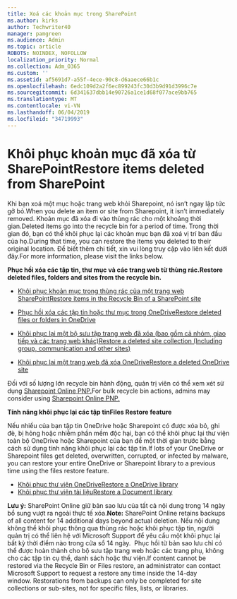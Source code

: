 ```yaml
---
title: Xoá các khoản mục trong SharePoint
ms.author: kirks
author: Techwriter40
manager: pamgreen
ms.audience: Admin
ms.topic: article
ROBOTS: NOINDEX, NOFOLLOW
localization_priority: Normal
ms.collection: Adm_O365
ms.custom: ''
ms.assetid: af5691d7-a55f-4ece-90c8-d6aaece66b1c
ms.openlocfilehash: 6edc109d2a2f6ec899243fc30d3b9d91d3996c7e
ms.sourcegitcommit: 6d341637dbb14e90726a1ce1d68f077ace9bb765
ms.translationtype: MT
ms.contentlocale: vi-VN
ms.lasthandoff: 06/04/2019
ms.locfileid: "34719993"
---
```

# <a name="restore-items-deleted-from-sharepoint"></a><span data-ttu-id="118e9-102">Khôi phục khoản mục đã xóa từ SharePoint</span><span class="sxs-lookup"><span data-stu-id="118e9-102">Restore items deleted from SharePoint</span></span>

<span data-ttu-id="118e9-103">Khi bạn xoá một mục hoặc trang web khỏi Sharepoint, nó isn&rsquo;t ngay lập tức gỡ bỏ.</span><span class="sxs-lookup"><span data-stu-id="118e9-103">When you delete an item or site from Sharepoint, it isn&rsquo;t immediately removed.</span></span> <span data-ttu-id="118e9-104">Khoản mục đã xóa đi vào thùng rác cho một khoảng thời gian.</span><span class="sxs-lookup"><span data-stu-id="118e9-104">Deleted items go into the recycle bin for a period of time.</span></span> <span data-ttu-id="118e9-105">Trong thời gian đó, bạn có thể khôi phục lại các khoản mục bạn đã xoá vị trí ban đầu của họ.</span><span class="sxs-lookup"><span data-stu-id="118e9-105">During that time, you can restore the items you deleted to their original location.</span></span> <span data-ttu-id="118e9-106">Để biết thêm chi tiết, xin vui lòng truy cập vào liên kết dưới đây.</span><span class="sxs-lookup"><span data-stu-id="118e9-106">For more information, please visit the links below.</span></span></p> <p><span data-ttu-id="118e9-107"><strong>Phục hồi xóa các tập tin, thư mục và các trang web từ thùng rác.</strong></span><span class="sxs-lookup"><span data-stu-id="118e9-107"><strong>Restore deleted files, folders and sites from the recycle bin. </strong></span></span></p> <ul> <li style="font-weight: 400;"><span data-ttu-id="118e9-108"><a href="https://support.office.com/en-us/article/restore-deleted-items-from-the-site-collection-recycle-bin-5fa924ee-16d7-487b-9a0a-021b9062d14b?ui=en-US&amp;rs=en-US&amp;ad=US">Khôi phục khoản mục trong thùng rác của một trang web SharePoint</a></span><span class="sxs-lookup"><span data-stu-id="118e9-108"><a href="https://support.office.com/en-us/article/restore-deleted-items-from-the-site-collection-recycle-bin-5fa924ee-16d7-487b-9a0a-021b9062d14b?ui=en-US&amp;rs=en-US&amp;ad=US">Restore items in the Recycle Bin of a SharePoint site</a></span></span></li> </ul> <ul> <li style="font-weight: 400;"><span data-ttu-id="118e9-109"><a href="https://support.office.com/en-us/article/Restore-deleted-files-or-folders-in-OneDrive-949ada80-0026-4db3-a953-c99083e6a84f">Phục hồi xóa các tập tin hoặc thư mục trong OneDrive</a></span><span class="sxs-lookup"><span data-stu-id="118e9-109"><a href="https://support.office.com/en-us/article/Restore-deleted-files-or-folders-in-OneDrive-949ada80-0026-4db3-a953-c99083e6a84f">Restore deleted files or folders in OneDrive</a></span></span></li> </ul> <ul> <li style="font-weight: 400;"><span data-ttu-id="118e9-110"><a href="https://docs.microsoft.com/sharepoint/restore-deleted-site-collection">Khôi phục lại một bộ sưu tập trang web đã xóa (bao gồm cả nhóm, giao tiếp và các trang web khác)</a></span><span class="sxs-lookup"><span data-stu-id="118e9-110"><a href="https://docs.microsoft.com/sharepoint/restore-deleted-site-collection">Restore a deleted site collection (Including group, communication and other sites)</a></span></span></li> </ul> <ul> <li style="font-weight: 400;"><span data-ttu-id="118e9-111"><a href="https://docs.microsoft.com/en-us/onedrive/restore-deleted-onedrive">Khôi phục lại một trang web đã xóa OneDrive</a></span><span class="sxs-lookup"><span data-stu-id="118e9-111"><a href="https://docs.microsoft.com/en-us/onedrive/restore-deleted-onedrive">Restore a deleted OneDrive site</a></span></span></li> </ul> <p><span data-ttu-id="118e9-112">Đối với số lượng lớn recycle bin hành động, quản trị viên có thể xem xét sử dụng <a href="https://docs.microsoft.com/en-us/powershell/sharepoint/sharepoint-pnp/sharepoint-pnp-cmdlets?view=sharepoint-ps">Sharepoint Online PNP.</a></span><span class="sxs-lookup"><span data-stu-id="118e9-112">For bulk recycle bin actions, admins may consider using <a href="https://docs.microsoft.com/en-us/powershell/sharepoint/sharepoint-pnp/sharepoint-pnp-cmdlets?view=sharepoint-ps">Sharepoint Online PNP.</a></span></span></p> <p><span data-ttu-id="118e9-113"><strong>Tính năng khôi phục lại các tập tin</strong></span><span class="sxs-lookup"><span data-stu-id="118e9-113"><strong>Files Restore feature</strong></span></span></p> <p><span data-ttu-id="118e9-114">Nếu nhiều của bạn tập tin OneDrive hoặc Sharepoint có được xóa bỏ, ghi đè, bị hỏng hoặc nhiễm phần mềm độc hại, bạn có thể khôi phục lại thư viện toàn bộ OneDrive hoặc Sharepoint của bạn để một thời gian trước&nbsp;bằng cách sử dụng tính năng khôi phục lại các tập tin.</span><span class="sxs-lookup"><span data-stu-id="118e9-114">If lots of your OneDrive or Sharepoint files get deleted, overwritten, corrupted, or infected by malware, you can restore your entire OneDrive or Sharepoint library to a previous time&nbsp;using the files restore feature.</span></span></p> <ul> <li><span data-ttu-id="118e9-115"><a href="https://support.office.com/en-us/article/restore-your-onedrive-fa231298-759d-41cf-bcd0-25ac53eb8a15">Khôi phục thư viện OneDrive</a></span><span class="sxs-lookup"><span data-stu-id="118e9-115"><a href="https://support.office.com/en-us/article/restore-your-onedrive-fa231298-759d-41cf-bcd0-25ac53eb8a15">Restore a OneDrive library</a></span></span></li> <li><span data-ttu-id="118e9-116"><a href="https://support.office.com/en-us/article/restore-a-document-library-317791c3-8bd0-4dfd-8254-3ca90883d39a?ui=en-US&amp;rs=en-US&amp;ad=US">Khôi phục thư viện tài liệu</a></span><span class="sxs-lookup"><span data-stu-id="118e9-116"><a href="https://support.office.com/en-us/article/restore-a-document-library-317791c3-8bd0-4dfd-8254-3ca90883d39a?ui=en-US&amp;rs=en-US&amp;ad=US">Restore a Document library</a></span></span></li> </ul> <p><span data-ttu-id="118e9-117"><strong>Lưu ý:</strong> SharePoint Online giữ bản sao lưu của tất cả nội dung trong 14 ngày bổ sung vượt ra ngoài thực tế xóa.</span><span class="sxs-lookup"><span data-stu-id="118e9-117"><strong>Note:</strong> SharePoint Online retains backups of all content for 14 additional days beyond actual deletion.</span></span> <span data-ttu-id="118e9-118">Nếu nội dung không thể khôi phục thông qua thùng rác hoặc khôi phục tập tin, người quản trị có thể liên hệ với Microsoft Support để yêu cầu một khôi phục lại bất kỳ thời điểm nào trong cửa sổ 14 ngày. &nbsp;Phục hồi từ bản sao lưu chỉ có thể được hoàn thành cho bộ sưu tập trang web hoặc các trang phụ, không cho các tập tin cụ thể, danh sách hoặc thư viện.</span><span class="sxs-lookup"><span data-stu-id="118e9-118">If content cannot be restored via the Recycle Bin or Files restore, an administrator can contact Microsoft Support to request a restore any time inside the 14-day window.&nbsp;Restorations from backups can only be completed for site collections or sub-sites, not for specific files, lists, or libraries.</span></span></p>
